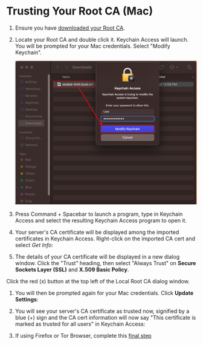 # Trusting Your Root CA (Mac)

<!-- @TODO audit -->

1. Ensure you have [downloaded your Root CA](../../../user-manual/trust-ca.md#download-your-root-ca).

1. Locate your Root CA and double click it. Keychain Access will launch. You will be prompted for your Mac credentials. Select "Modify Keychain".

   ![Setup](./assets/ca-modify-keychain.png)

1. Press Command + Spacebar to launch a program, type in Keychain Access and select the resulting Keychain Access program to open it.

1. Your server's CA certificate will be displayed among the imported certificates in Keychain Access. Right-click on the imported CA cert and select _Get Info_:

1. The details of your CA certificate will be displayed in a new dialog window. Click the "Trust" heading, then select "Always Trust" on **Secure Sockets Layer (SSL)** and **X.509 Basic Policy**.

Click the red (x) button at the top left of the Local Root CA dialog window.

1. You will then be prompted again for your Mac credentials. Click **Update Settings**:

1. You will see your server's CA certificate as trusted now, signified by a blue (+) sign and the CA cert information will now say "This certificate is marked as trusted for all users" in Keychain Access:

1. If using Firefox or Tor Browser, complete this [final step](../../browser-guides/firefox.md)
